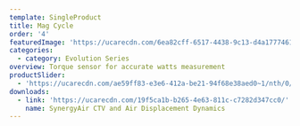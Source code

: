 ```yaml
---
template: SingleProduct
title: Mag Cycle
order: '4'
featuredImage: 'https://ucarecdn.com/6ea82cff-6517-4438-9c13-d4a1777461c3/'
categories:
  - category: Evolution Series
overview: Torque sensor for accurate watts measurement
productSlider:
  - 'https://ucarecdn.com/ae59ff83-e3e6-412a-be21-94f68e38aed0~1/nth/0/'
downloads:
  - link: 'https://ucarecdn.com/19f5ca1b-b265-4e63-811c-c7282d347cc0/'
    name: SynergyAir CTV and Air Displacement Dynamics
---
```


